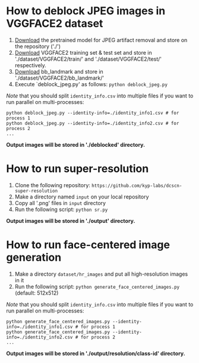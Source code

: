 # How to deblock JPEG images in VGGFACE2 dataset

1. [Download](https://github.com/alexjc/neural-enhance/releases/download/v0.3/ne1x-photo-repair-0.3.pkl.bz2) the pretrained model for JPEG artifact removal and store on the repository ('./')
2. [Download](http://www.robots.ox.ac.uk/~vgg/data/vgg_face2/) VGGFACE2 training set & test set and store in './dataset/VGGFACE2/train/' and './dataset/VGGFACE2/test/' respectively.
3. [Download](http://www.robots.ox.ac.uk/~vgg/data/vgg_face2/) bb_landmark and store in './dataset/VGGFACE2/bb_landmark/'
4. Execute `deblock_jpeg.py' as follows:
```python deblock_jpeg.py```

*Note* that you should split `identity_info.csv` into multiple files if you want to run parallel on multi-processes:
```
python deblock_jpeg.py --identity-info=./identity_info1.csv # for process 1
python deblock_jpeg.py --identity-info=./identity_info2.csv # for process 2
...
```

**Output images will be stored in './deblocked' directory.**


# How to run super-resolution

1. Clone the following repository: `https://github.com/kyp-labs/dcscn-super-resolution`
2. Make a directory named `input` on your local repository
3. Copy all '.png' files in `input` directory
4. Run the following script: `python sr.py`

**Output images will be stored in './output' directory.**

# How to run face-centered image generation

1. Make a directory `dataset/hr_images` and put all high-resolution images in it
2. Run the following script: `python generate_face_centered_images.py` (default: 512x512)

*Note* that you should split `identity_info.csv` into multiple files if you want to run parallel on multi-processes:
```
python generate_face_centered_images.py --identity-info=./identity_info1.csv # for process 1
python generate_face_centered_images.py --identity-info=./identity_info2.csv # for process 2
...
```
**Output images will be stored in './output/resolution/class-id' directory.**
